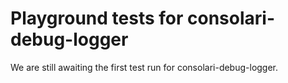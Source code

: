 # Playground tests for consolari-debug-logger
We are still awaiting the first test run for consolari-debug-logger.
